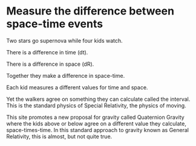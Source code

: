 # Measure the difference between space-time events

Two stars go supernova while four kids watch.

[](../../../images/Gravity/measure_900.gif)

There is a difference in time (dt).

There is a difference in space (dR).

Together they make a difference in space-time.

Each kid measures a different values for time and space.

Yet the walkers agree on something they can calculate called the interval.
This is the standard physics of Special Relativity, the physics of moving.

This site promotes a new proposal for gravity called Quaternion Gravity where
the kids above or below agree on a different value they calculate, 
space-times-time.  In this standard approach to gravity known as General 
Relativity, this is almost, but not quite true.
